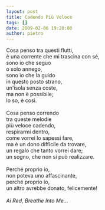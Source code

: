 ```yaml
---
layout: post
title: Cadendo Più Veloce
tags: []
date: 2009-02-06 19:20:00
author: pietro
---
```

Cosa penso tra questi flutti,<br/>è una corrente che mi trascina con sé,<br/>sono io che seguo<br/>o solo annego,<br/>sono io che la guido<br/>in questo posto strano,<br/>un'isola senza coste,<br/>ma non è possibile;<br/>lo so, è così.<br/><br/>Cosa penso correndo<br/>tra queste melodie<br/>più veloce cadendo,<br/>respirarmi dentro,<br/>come vorrei lo sapessi fare,<br/>ma è un dono difficile da trovare,<br/>un regalo che tanto vorrei dare;<br/>un sogno, che non si può realizzare.<br/><br/>Perché proprio io,<br/>non poteva uno affascinante,<br/>perché proprio io,<br/>un altro avrebbe donato, felicemente!<br/><br/><span style="font-style: italic">Ai Red, Breathe Into Me...</span>
